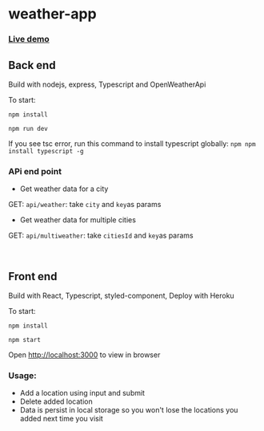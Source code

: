 # weather-app

### [Live demo](https://fathomless-savannah-87472.herokuapp.com/)


## Back end
Build with nodejs, express, Typescript and OpenWeatherApi

To start:

`npm install`

`npm run dev`

If you see tsc error, run this command to install typescript globally:
`npm npm install typescript -g`

### APi end point

- Get weather data for a city

GET: `api/weather`: take `city` and `key`as params

- Get weather data for multiple cities

GET: `api/multiweather`: take `citiesId` and `key`as params 

<br/>

## Front end
Build with React, Typescript, styled-component, Deploy with Heroku

To start:

`npm install`

`npm start`

Open [http://localhost:3000](http://localhost:3000) to view in browser

### Usage:
- Add a location using input and submit
- Delete added location
- Data is persist in local storage so you won't lose the locations you added next time you visit





